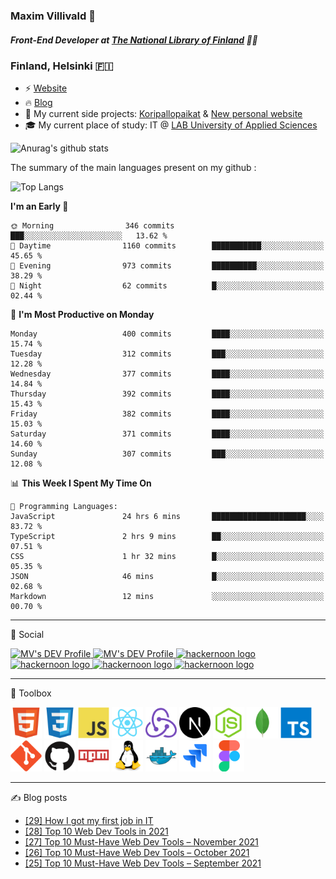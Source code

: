 ### Maxim Villivald 👋 
##### Front-End Developer at [The National Library of Finland](https://www.kansalliskirjasto.fi/en) 👨‍💻 
### Finland, Helsinki 🇫🇮

- ⚡️ [Website](https://villivald.com/)
- 🔥 [Blog](https://create-react-app.com/)
- 🏀 My current side projects: [Koripallopaikat](https://github.com/villivald/koripallopaikat) & [New personal website](https://github.com/villivald/villivald.com)
- 🎓 My current place of study: IT @ [LAB University of Applied Sciences](https://lab.fi/en)

![Anurag's github stats](https://github-readme-stats.vercel.app/api?username=villivald&show_icons=true&theme=radical) <br/>

The summary of the main languages present on my github : 

![Top Langs](https://github-readme-stats.vercel.app/api/top-langs/?username=villivald&layout=compact)

<!--START_SECTION:waka-->
**I'm an Early 🐤** 

```text
🌞 Morning                346 commits         ███░░░░░░░░░░░░░░░░░░░░░░   13.62 % 
🌆 Daytime                1160 commits        ███████████░░░░░░░░░░░░░░   45.65 % 
🌃 Evening                973 commits         ██████████░░░░░░░░░░░░░░░   38.29 % 
🌙 Night                  62 commits          █░░░░░░░░░░░░░░░░░░░░░░░░   02.44 % 
```
📅 **I'm Most Productive on Monday** 

```text
Monday                   400 commits         ████░░░░░░░░░░░░░░░░░░░░░   15.74 % 
Tuesday                  312 commits         ███░░░░░░░░░░░░░░░░░░░░░░   12.28 % 
Wednesday                377 commits         ████░░░░░░░░░░░░░░░░░░░░░   14.84 % 
Thursday                 392 commits         ████░░░░░░░░░░░░░░░░░░░░░   15.43 % 
Friday                   382 commits         ████░░░░░░░░░░░░░░░░░░░░░   15.03 % 
Saturday                 371 commits         ████░░░░░░░░░░░░░░░░░░░░░   14.60 % 
Sunday                   307 commits         ███░░░░░░░░░░░░░░░░░░░░░░   12.08 % 
```


📊 **This Week I Spent My Time On** 

```text
💬 Programming Languages: 
JavaScript               24 hrs 6 mins       █████████████████████░░░░   83.72 % 
TypeScript               2 hrs 9 mins        ██░░░░░░░░░░░░░░░░░░░░░░░   07.51 % 
CSS                      1 hr 32 mins        █░░░░░░░░░░░░░░░░░░░░░░░░   05.35 % 
JSON                     46 mins             █░░░░░░░░░░░░░░░░░░░░░░░░   02.68 % 
Markdown                 12 mins             ░░░░░░░░░░░░░░░░░░░░░░░░░   00.70 % 
```


<!--END_SECTION:waka-->

---

📱 Social

<a href="https://create-react-app.com/">
  <img src="https://i.imgur.com/CdFy6Q2.png" alt="MV's DEV Profile" height="60" width="60">
</a>
<a href="https://dev.to/villivald">
  <img src="https://d2fltix0v2e0sb.cloudfront.net/dev-badge.svg" alt="MV's DEV Profile" height="64" width="64">
</a>
<a href="https://hackernoon.com/u/villivald">
  <img alt="hackernoon logo" src="https://hackernoon.com/hn-icon.png" width="60" height="60"/>
</a>
<a href="https://www.linkedin.com/in/villivald">
  <img alt="hackernoon logo" src="https://i.imgur.com/3GY2eJw.png" width="64" height="64"/>
</a>
<a href="https://twitter.com/crapp_blog">
  <img alt="hackernoon logo" src="https://i.imgur.com/SnM7J4Q.png" width="64" height="64"/>
</a>
<a href="https://t.me/villivald">
  <img alt="hackernoon logo" src="https://i.imgur.com/YZlT2nQ.png" width="64" height="64"/>
</a>


---

🧰 Toolbox

<div>
<img src="https://github.com/devicons/devicon/blob/master/icons/html5/html5-original.svg" alt="html Logo" width="50" height="50"/> 
<img src="https://github.com/devicons/devicon/blob/master/icons/css3/css3-original.svg" alt="css Logo" width="50" height="50"/> 
<img src="https://github.com/devicons/devicon/blob/master/icons/javascript/javascript-original.svg" alt="JavaScript Logo" width="50" height="50"/> 
<img src="https://github.com/devicons/devicon/blob/master/icons/react/react-original.svg" alt="react Logo" width="50" height="50"/> 
<img src="https://github.com/devicons/devicon/blob/master/icons/redux/redux-original.svg" alt="redux Logo" width="50" height="50"/> 
<img src="https://github.com/devicons/devicon/blob/master/icons/nextjs/nextjs-original.svg" alt="next js Logo" width="50" height="50"/> 
<img src="https://github.com/devicons/devicon/blob/master/icons/nodejs/nodejs-original.svg" alt="node Logo" width="50" height="50"/> 
<img src="https://github.com/devicons/devicon/blob/master/icons/mongodb/mongodb-original.svg" alt="mongodb Logo" width="50" height="50"/>
<img src="https://github.com/devicons/devicon/blob/master/icons/typescript/typescript-original.svg" alt="TypeScript Logo" width="50" height="50"/> 
<img src="https://github.com/devicons/devicon/blob/master/icons/git/git-original.svg" alt="git Logo" width="50" height="50"/> 
<img src="https://github.com/devicons/devicon/blob/master/icons/github/github-original.svg" alt="github Logo" width="50" height="50"/> 
<img src="https://github.com/devicons/devicon/blob/master/icons/npm/npm-original-wordmark.svg" alt="npm Logo" width="50" height="50"/> 
<img src="https://github.com/devicons/devicon/blob/master/icons/linux/linux-original.svg" alt="linux Logo" width="50" height="50"/> 
<img src="https://github.com/devicons/devicon/blob/master/icons/docker/docker-original.svg" alt="docker Logo" width="50" height="50"/> 
<img src="https://github.com/devicons/devicon/blob/master/icons/jira/jira-original.svg" alt="jira Logo" width="50" height="50"/> 
<img src="https://github.com/devicons/devicon/blob/master/icons/figma/figma-original.svg" alt="figma Logo" width="50" height="50"/> 
</div>

---

✍️ Blog posts
<!-- BLOG-POST-LIST:START -->
- [[29] How I got my first job in IT](https://dev.to/villivald/29-how-i-got-my-first-job-in-it-30aj)
- [[28] Top 10 Web Dev Tools in 2021](https://dev.to/villivald/28-top-10-web-dev-tools-in-2021-1k4i)
- [[27] Top 10 Must-Have Web Dev Tools – November 2021](https://dev.to/villivald/27-top-10-must-have-web-dev-tools-november-2021-1j4c)
- [[26] Top 10 Must-Have Web Dev Tools – October 2021](https://dev.to/villivald/25-top-10-must-have-web-dev-tools-september-2021-200j)
- [[25] Top 10 Must-Have Web Dev Tools – September 2021](https://dev.to/villivald/25-top-10-must-have-web-dev-tools-september-2021-f9p)
<!-- BLOG-POST-LIST:END -->
